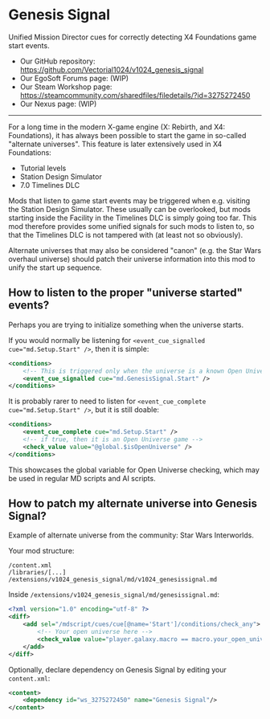 # Genesis Signal
Unified Mission Director cues for correctly detecting X4 Foundations game start events.

- Our GitHub repository: https://github.com/Vectorial1024/v1024_genesis_signal
- Our EgoSoft Forums page: (WIP)
- Our Steam Workshop page: https://steamcommunity.com/sharedfiles/filedetails/?id=3275272450
- Our Nexus page: (WIP)

---

For a long time in the modern X-game engine (X: Rebirth, and X4: Foundations), it has always been possible to start the game in so-called "alternate universes". This feature is later extensively used in X4 Foundations:
- Tutorial levels
- Station Design Simulator
- 7.0 Timelines DLC

Mods that listen to game start events may be triggered when e.g. visiting the Station Design Simulator. These usually can be overlooked, but mods starting inside the Facility in the Timelines DLC is simply going too far. This mod therefore provides some unified signals for such mods to listen to, so that the Timelines DLC is not tampered with (at least not so obviously).

Alternate universes that may also be considered "canon" (e.g. the Star Wars overhaul universe) should patch their universe information into this mod to unify the start up sequence.

## How to listen to the proper "universe started" events?

Perhaps you are trying to initialize something when the universe starts.

If you would normally be listening for `<event_cue_signalled cue="md.Setup.Start" />`, then it is simple:

```xml
<conditions>
    <!-- This is triggered only when the universe is a known Open Universe -->
    <event_cue_signalled cue="md.GenesisSignal.Start" />
</conditions>
```

It is probably rarer to need to listen for `<event_cue_complete cue="md.Setup.Start" />`, but it is still doable:

```xml
<conditions>
    <event_cue_complete cue="md.Setup.Start" />
    <!-- if true, then it is an Open Universe game -->
    <check_value value="@global.$isOpenUniverse" />
</conditions>
```

This showcases the global variable for Open Universe checking, which may be used in regular MD scripts and AI scripts.

## How to patch my alternate universe into Genesis Signal?

Example of alternate universe from the community: Star Wars Interworlds.

Your mod structure:

```
/content.xml
/libraries/[...]
/extensions/v1024_genesis_signal/md/v1024_genesissignal.md
```

Inside `/extensions/v1024_genesis_signal/md/genesissignal.md`:

```xml
<?xml version="1.0" encoding="utf-8" ?>
<diff>
    <add sel="/mdscript/cues/cue[@name='Start']/conditions/check_any">
        <!-- Your open universe here -->
        <check_value value="player.galaxy.macro == macro.your_open_universe_here" />
    </add>
</diff>
```

Optionally, declare dependency on Genesis Signal by editing your `content.xml`:

```xml
<content>
    <dependency id="ws_3275272450" name="Genesis Signal"/>
</content>
```
